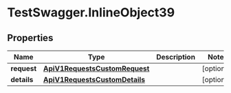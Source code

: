# TestSwagger.InlineObject39

## Properties

Name | Type | Description | Notes
------------ | ------------- | ------------- | -------------
**request** | [**ApiV1RequestsCustomRequest**](ApiV1RequestsCustomRequest.md) |  | [optional] 
**details** | [**ApiV1RequestsCustomDetails**](ApiV1RequestsCustomDetails.md) |  | [optional] 


